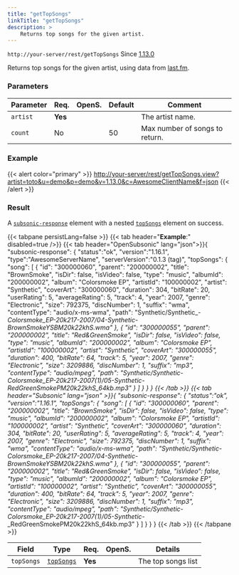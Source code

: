 ```yaml
---
title: "getTopSongs"
linkTitle: "getTopSongs"
description: >
    Returns top songs for the given artist.
---
```


`http://your-server/rest/getTopSongs` Since [1.13.0](../../subsonic-versions)

Returns top songs for the given artist, using data from [last.fm](http://last.fm).

### Parameters

| Parameter | Req. | OpenS. | Default | Comment |
| --- | --- | --- | --- | --- |
| `artist` | **Yes** |  |     | The artist name. |
| `count` | No  | |  50  | Max number of songs to return. |

### Example

{{< alert color="primary" >}} <http://your-server/rest/getTopSongs.view?artist=toto&u=demo&p=demo&v=1.13.0&c=AwesomeClientName&f=json> {{< /alert >}}

### Result

A [`subsonic-response`](../../responses/subsonic-response) element with a nested [`topSongs`](../../responses/topsongs) element on success.

{{< tabpane persistLang=false >}}
{{< tab header="**Example**:" disabled=true />}}
{{< tab header="OpenSubsonic" lang="json">}}{
  "subsonic-response": {
    "status":"ok",
    "version":"1.16.1",
    "type":"AwesomeServerName",
    "serverVersion":"0.1.3 (tag)",
    "topSongs": {
        "song": [
            {
                "id": "300000060",
                "parent": "200000002",
                "title": "BrownSmoke",
                "isDir": false,
                "isVideo": false,
                "type": "music",
                "albumId": "200000002",
                "album": "Colorsmoke EP",
                "artistId": "100000002",
                "artist": "Synthetic",
                "coverArt": "300000060",
                "duration": 304,
                "bitRate": 20,
                "userRating": 5,
                "averageRating": 5,
                "track": 4,
                "year": 2007,
                "genre": "Electronic",
                "size": 792375,
                "discNumber": 1,
                "suffix": "wma",
                "contentType": "audio/x-ms-wma",
                "path": "Synthetic/Synthetic_-_Colorsmoke_EP-20k217-2007/04-Synthetic_-_BrownSmokeYSBM20k22khS.wma"
            },
            {
                "id": "300000055",
                "parent": "200000002",
                "title": "Red&GreenSmoke",
                "isDir": false,
                "isVideo": false,
                "type": "music",
                "albumId": "200000002",
                "album": "Colorsmoke EP",
                "artistId": "100000002",
                "artist": "Synthetic",
                "coverArt": "300000055",
                "duration": 400,
                "bitRate": 64,
                "track": 5,
                "year": 2007,
                "genre": "Electronic",
                "size": 3209886,
                "discNumber": 1,
                "suffix": "mp3",
                "contentType": "audio/mpeg",
                "path": "Synthetic/Synthetic_-_Colorsmoke_EP-20k217-2007(1)/05-Synthetic_-_RedGreenSmokePM20k22khS_64kb.mp3"
            }
        ]
    }
  }
}
{{< /tab >}}
{{< tab header="Subsonic" lang="json" >}}{
  "subsonic-response": {
    "status":"ok",
    "version":"1.16.1",
    "topSongs": {
        "song": [
            {
                "id": "300000060",
                "parent": "200000002",
                "title": "BrownSmoke",
                "isDir": false,
                "isVideo": false,
                "type": "music",
                "albumId": "200000002",
                "album": "Colorsmoke EP",
                "artistId": "100000002",
                "artist": "Synthetic",
                "coverArt": "300000060",
                "duration": 304,
                "bitRate": 20,
                "userRating": 5,
                "averageRating": 5,
                "track": 4,
                "year": 2007,
                "genre": "Electronic",
                "size": 792375,
                "discNumber": 1,
                "suffix": "wma",
                "contentType": "audio/x-ms-wma",
                "path": "Synthetic/Synthetic_-_Colorsmoke_EP-20k217-2007/04-Synthetic_-_BrownSmokeYSBM20k22khS.wma"
            },
            {
                "id": "300000055",
                "parent": "200000002",
                "title": "Red&GreenSmoke",
                "isDir": false,
                "isVideo": false,
                "type": "music",
                "albumId": "200000002",
                "album": "Colorsmoke EP",
                "artistId": "100000002",
                "artist": "Synthetic",
                "coverArt": "300000055",
                "duration": 400,
                "bitRate": 64,
                "track": 5,
                "year": 2007,
                "genre": "Electronic",
                "size": 3209886,
                "discNumber": 1,
                "suffix": "mp3",
                "contentType": "audio/mpeg",
                "path": "Synthetic/Synthetic_-_Colorsmoke_EP-20k217-2007(1)/05-Synthetic_-_RedGreenSmokePM20k22khS_64kb.mp3"
            }
        ]
    }
  }
}
{{< /tab >}}
{{< /tabpane >}}

| Field |  Type | Req. | OpenS. | Details |
| --- | --- | --- | --- | --- |
| `topSongs` | [`topSongs`](../../responses/topsongs)| **Yes** |     | The top songs list |
